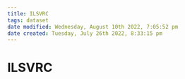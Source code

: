 ```yaml
---
title: ILSVRC
tags: dataset 
date modified: Wednesday, August 10th 2022, 7:05:52 pm
date created: Tuesday, July 26th 2022, 8:33:15 pm
---
```


# ILSVRC

